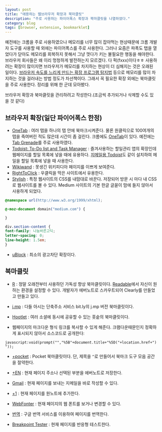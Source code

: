 ```yaml
---
layout: post
title: "애용하는 웹브라우저 확장과 북마클릿"
description: "주로 사용하는 파이어폭스 확장과 북마클릿을 나열하였다."
category: blog
tags: [browser, extension, bookmarklet]
---
```


예전에는 크롬을 주로 사용하였으나 메모리를 너무 많이 잡아먹는 현상때문에 크롬 개발자 도구를 사용할 때 외에는 파이어폭스를 주로 사용한다. 그러나 요즘은 파폭도 탭을 열었다가 닫아도 메모리를 회복하지 못해서 그냥 껏다가 키는 불필요한 행동을 해야한다. 브라우저 회사들은 왜 이리 멍청하게 발전하는지 모르겠다. 다 퍽(fxxx)이다ㅎㅎ 사용하려는 확장이 많이지면 브라우저가 메모리를 차지하는 현상이 더 심해지는 것은 오래된 일이다. [브라우저 속도를 느리게 만드는 확장 프로그램 탐지법](http://www.itworld.co.kr/news/93256) 등으로 메모리를 많이 차지하는 것을 걸러내는 방법 정도가 차선책이다. 그래서 꼭 필요한 확장 외에는 북마클릿을 주로 사용한다. 정리를 위해 한 군데 모아봤다.

브라우저 확장과 북마클릿을 관리하려고 작성한다.(조금씩 추가되거나 삭제할 수도 있을 것 같다)

## 브라우저 확장(일단 파이어폭스 한정)

* [OneTab](https://addons.mozilla.org/ko/firefox/addon/onetab/) : 여러 탭을 하나의 탭 안에 북마크시켜준다. 물론 원클릭으로 100여개의 탭을 죽여버린 적도 많은데 시간이 좀 걸린다. 크롬에도 [OneTab](https://chrome.google.com/webstore/detail/onetab/chphlpgkkbolifaimnlloiipkdnihall)이 있다. 예전에는 [Tab Grenade](https://github.com/sergi/tabgrenade)를 주로 사용하였다.
* [Todoist: To-Do list and Task Manager](https://addons.mozilla.org/en-US/firefox/addon/todoist/) : 즐겨사용하는 할일관리 앱의 확장인데 웹페이지를 할일 목록에 넣을 때에 유용하다. [지메일용 Todoist](https://todoist.com/gmail)도 같이 설치하여 메일을 할일 목록에 넣을 때 사용한다.
* [Wikiwand](http://www.wikiwand.com/) : 못생긴 위키피디아 페이지를 이쁘게 보여준다.
* [RightToClick](https://addons.mozilla.org/ko/firefox/addon/righttoclick/) : 우클릭을 막은 사이트에서 유용한다.
* [Stylish](https://addons.mozilla.org/ko/firefox/addon/stylish/) : 특정 웹사이트의 CSS를 내맘대로 바꾼다. 저장되어 방문 시 마다 내 CSS로 웹사이트를 볼 수 있다. Medium 사이트의 기본 한글 글꼴이 맘에 들지 않아서 사용하게 되었다.

```css
@namespace url(http://www.w3.org/1999/xhtml);

@-moz-document domain("medium.com") {

}

div.section-content {
font-family: 나눔바른고딕;
letter-spacing: 0;
line-height: 1.5em;
}
```

* [uBlock](https://chrismatic.io/ublock/) : 최소의 광고차단 확장이다.

## 북마클릿

- <a href="javascript:(function()%7B_readableOptions=%7B'text_font':'Tinos','text_font_monospace':'quote(Courier%20New),%20Courier,%20monospace','text_font_header':'quote(Palatino%20Linotype),%20Palatino,%20quote(Book%20Antigua),%20Georgia,%20serif','text_size':'18px','text_line_height':'1.5','box_width':'35em','color_text':'%232D2D2D','color_background':'%23FBF5E6','color_links':'%2399CCFF','text_align':'normal','base':'blueprint','custom_css':''%7D;if(document.getElementsByTagName('body').length%3E0);else%7Breturn;%7Dif(window.$readable)%7Bif(window.$readable.bookmarkletTimer)%7Breturn;%7D%7Delse%7Bwindow.$readable=%7B%7D;%7Dwindow.$readable.bookmarkletTimer=true;window.$readable.options=_readableOptions;if(window.$readable.bookmarkletClicked)%7Bwindow.$readable.bookmarkletClicked();return;%7D_readableScript=document.createElement('script');_readableScript.setAttribute('src','http://readable-static.tastefulwords.com/target.js?rand='+encodeURIComponent(Math.random()));document.getElementsByTagName('body')%5B0%5D.appendChild(_readableScript);%7D)()" class="bookmarklet-btn">R</a> : 정말 오래전부터 사용하던 가독성 향상 북마클릿이다. [Readable](http://readable.tastefulwords.com/)에서 자신이 원하는 환경을 설정할 수 있다. 개발자가 에버노트로 스카우트되어 Clearly를 만들었고 만들고 있다.

- <a href="javascript:var%20e=document.createElement('script');e.setAttribute('language','javascript');e.setAttribute('src','https://j.mp/bookmarklet/load.js');document.body.appendChild(e);void(0);" class="bookmarklet-btn">j.mp</a> : 다들 아시는 단축주소 서비스 bit.ly의 j.mp 버전 북마클릿이다.

- <a href="javascript:var%20d=document,w=window,f='http://hootsuite.com/hootlet/load?',l=d.location,e=encodeURIComponent,p='address='+e(l.href)+'&title='+e(d.title),u=f+p;a=function(){if(!w.open(u,'t','scrollbars=0,toolbar=0,location=0,resizable=0,status=0,width=550,height=330'))l.href=u;};if(/Firefox/.test(navigator.userAgent))setTimeout(a,0);else%20a();void(0);" class="bookmarklet-btn">Hootlet</a> : 여러 소셜에 동시에 공유할 수 있는 훗숱의 북마클릿이다.

- 웹페이지의 마크다운 형식 링크를 복사할 수 있게 해준다. 크램다운때문인지 정확하게 표시되지 않아서 소스코드로 공개한다:

`javascript:void(prompt("","%5B"+document.title+"%5D("+location.href+")"));`

- <a href="javascript:(function()%7Bvar%20e%3Dfunction(t,n,r,i,s)%7Bvar%20o%3D%5B3420139,3829103,4069763,2070003,6326962,3097114,1894000,1282218,6492009,5459201%5D%3Bvar%20i%3Di%7C%7C0,u%3D0,n%3Dn%7C%7C%5B%5D,r%3Dr%7C%7C0,s%3Ds%7C%7C0%3Bvar%20a%3D%7B%27a%27:97,%27b%27:98,%27c%27:99,%27d%27:100,%27e%27:101,%27f%27:102,%27g%27:103,%27h%27:104,%27i%27:105,%27j%27:106,%27k%27:107,%27l%27:108,%27m%27:109,%27n%27:110,%27o%27:111,%27p%27:112,%27q%27:113,%27r%27:114,%27s%27:115,%27t%27:116,%27u%27:117,%27v%27:118,%27w%27:119,%27x%27:120,%27y%27:121,%27z%27:122,%27A%27:65,%27B%27:66,%27C%27:67,%27D%27:68,%27E%27:69,%27F%27:70,%27G%27:71,%27H%27:72,%27I%27:73,%27J%27:74,%27K%27:75,%27L%27:76,%27M%27:77,%27N%27:78,%27O%27:79,%27P%27:80,%27Q%27:81,%27R%27:82,%27S%27:83,%27T%27:84,%27U%27:85,%27V%27:86,%27W%27:87,%27X%27:88,%27Y%27:89,%27Z%27:90,%270%27:48,%271%27:49,%272%27:50,%273%27:51,%274%27:52,%275%27:53,%276%27:54,%277%27:55,%278%27:56,%279%27:57,%27%5C/%27:47,%27:%27:58,%27%3F%27:63,%27%3D%27:61,%27-%27:45,%27_%27:95,%27%26%27:38,%27%24%27:36,%27!%27:33,%27.%27:46%7D%3Bif(!s%7C%7Cs%3D%3D0)%7Bt%3Do%5B0%5D%2Bt%7Dfor(var%20f%3D0%3Bf<t.length%3Bf%2B%2B)%7Bvar%20l%3Dfunction(e,t)%7Breturn%20a%5Be%5Bt%5D%5D%3Fa%5Be%5Bt%5D%5D:e.charCodeAt(t)%7D(t,f)%3Bif(!l*1)l%3D3%3Bvar%20c%3Dl*(o%5Bi%5D%2Bl*o%5Bu%25o.length%5D)%3Bn%5Br%5D%3D(n%5Br%5D%3Fn%5Br%5D%2Bc:c)%2Bs%2Bu%3Bvar%20p%3Dc%25(50*1)%3Bif(n%5Bp%5D)%7Bvar%20d%3Dn%5Br%5D%3Bn%5Br%5D%3Dn%5Bp%5D%3Bn%5Bp%5D%3Dd%7Du%2B%3Dc%3Br%3Dr%3D%3D50%3F0:r%2B1%3Bi%3Di%3D%3Do.length-1%3F0:i%2B1%7Dif(s%3D%3D340)%7Bvar%20v%3D%27%27%3Bfor(var%20f%3D0%3Bf<n.length%3Bf%2B%2B)%7Bv%2B%3DString.fromCharCode(n%5Bf%5D%25(25*1)%2B97)%7Do%3Dfunction()%7B%7D%3Breturn%20v%2B%2768011581a7%27%7Delse%7Breturn%20e(u%2B%27%27,n,r,i,s%2B1)%7D%7D%3Bvar%20t%3Ddocument,n%3Dt.location.href,r%3Dt.title%3Bvar%20i%3De(n)%3Bvar%20s%3Dt.createElement(%27script%27)%3Bs.type%3D%27text/javascript%27%3Bs.src%3D%27https://getpocket.com/b/r4.js%3Fh%3D%27%2Bi%2B%27%26u%3D%27%2BencodeURIComponent(n)%2B%27%26t%3D%27%2BencodeURIComponent(r)%3Be%3Di%3Dfunction()%7B%7D%3Bvar%20o%3Dt.getElementsByTagName(%27head%27)%5B0%5D%7C%7Ct.documentElement%3Bo.appendChild(s)%7D)()" class="bookmarklet-btn">+pocket</a> : Pocket 북마클릿이다. 단, 제목을 `^`로 만들어서 북마크 도구 모음 공간을 절약한다.

- <a href="javascript:(function(){EN_CLIP_HOST='http://www.evernote.com';try{var%20x=document.createElement('SCRIPT');x.type='text/javascript';x.src=EN_CLIP_HOST+'/public/bookmarkClipper.js?'+(new%20Date().getTime()/100000);document.getElementsByTagName('head')[0].appendChild(x);}catch(e){location.href=EN_CLIP_HOST+'/clip.action?url='+encodeURIComponent(location.href)+'&title='+encodeURIComponent(document.title);}})()" class="bookmarklet-btn">+EN</a> : 현재 페이지 주소나 선택된 부분을 에버노트로 저장한다.

- <a href="javascript:(function()%7Bm%3D%27http://mail.google.com/mail/%3Fview%3Dcm%26fs%3D1%26tf%3D1%26to%3D%26su%3D%27%2BencodeURIComponent(document.title)%2B%27%26body%3D%27%2BencodeURIComponent(document.location)%3Bw%3Dwindow.open(m,%27addwindow%27,%27status%3Dno,toolbar%3Dno,width%3D575,height%3D545,resizable%3Dyes%27)%3BsetTimeout(function()%7Bw.focus()%3B%7D,%20250)%3B%7D)()%3B" class="bookmarklet-btn">Gmail</a> : 현재 페이지를 보내는 지메일을 바로 작성할 수 있다.

- <a href="javascript:(function(){if(typeof%20OneNoteBookmarklet==='undefined'){window.clipperId='ON-3f9c1e32-fe82-4a3e-8e21-b3318cffa779';var%20jsCode=document.createElement('script');jsCode.setAttribute('src','https://www.onenote.com/Clipper/Root?NoAuth=1');jsCode.setAttribute('id','oneNoteCaptureRootScript');jsCode.setAttribute('type','text/javascript');document.body.appendChild(jsCode);}})()" class="bookmarklet-btn">+1</a> : 현재 페이지를 원노트에 추가한다.

- <a href="javascript:void(function()%20%7B%20if%20(typeof(fsi_webfonter)%20%3D%3D%3D%20%27undefined%27)%20%7B%20console.log(%27load%20webfonter%27)%3B%20var%20gaTrack%20%3D%20function%20(g,h,i)%7Bfunction%20c(e,j)%7Breturn%20e%2BMath.floor(Math.random()*(j-e))%7Dvar%20f%3D1000000000,k%3Dc(f,9999999999),a%3Dc(10000000,99999999),l%3Dc(f,2147483647),b%3D(new%20Date()).getTime(),d%3Dwindow.location,m%3Dnew%20Image(),n%3D%27http://www.google-analytics.com/__utm.gif%3Futmwv%3D1.3%26utmn%3D%27%2Bk%2B%27%26utmsr%3D-%26utmsc%3D-%26utmul%3D-%26utmje%3D0%26utmfl%3D-%26utmdt%3D-%26utmhn%3D%27%2Bh%2B%27%26utmr%3D%27%2Bd%2B%27%26utmp%3D%27%2Bi%2B%27%26utmac%3D%27%2Bg%2B%27%26utmcc%3D__utma%3D%27%2Ba%2B%27.%27%2Bl%2B%27.%27%2Bb%2B%27.%27%2Bb%2B%27.%27%2Bb%2B%27.2%3B%2B__utmb%3D%27%2Ba%2B%27%3B%2B__utmc%3D%27%2Ba%2B%27%3B%2B__utmz%3D%27%2Ba%2B%27.%27%2Bb%2B%27.2.2.utmccn%3D(referral)%7Cutmcsr%3D%27%2Bd.host%2B%27%7Cutmcct%3D%27%2Bd.pathname%2B%27%7Cutmcmd%3Dreferral%3B%2B__utmv%3D%27%2Ba%2B%27.-%3B%27%3Bm.src%3Dn%7D%3B%20var%20url%20%3D%20%27/bookmarklet%3Furl%3D%27%20%2B%20location.host%20%2B%20location.pathname%3B%20gaTrack(%27UA-45420013-1%27,%20%27webfonter.fontshop.com%27,%20url)%3B%20var%20base%20%3D%20%27//webfonter.fontshop.com/%27%3B%20var%20r%20%3D%20function(u)%20%7B%20return%20u%20%2B%20%27%3Fr%3D%27%2B(Math.round(new%20Date().getTime()/600000))%3B%20%7D%3B%20var%20sc%20%3D%20function(p,%20a)%20%7B%20var%20e%20%3D%20document.createElement(%27script%27)%3B%20e.setAttribute(%27type%27,%27text/javascript%27)%3B%20e.setAttribute(%27charset%27,%27UTF-8%27)%3B%20e.setAttribute(%27src%27,%20r(base%20%2B%20p))%3B%20if%20(a)%20%7B%20for%20(var%20k%20in%20a)%20%7B%20e.setAttribute(k,%20a%5Bk%5D)%3B%20%7D%20%7D%20document.body.appendChild(e)%3B%20%7D%3B%20var%20head%20%3D%20document.getElementsByTagName(%27head%27)%5B0%5D%3B%20if%20(!head)%20%7B%20head%20%3D%20document.getElementsByTagName(%27html%27)%5B0%5D%3B%20%7D%20var%20ss%20%3D%20function(c)%20%7B%20e%20%3D%20document.createElement(%27link%27)%3B%20e.setAttribute(%27type%27,%27text/css%27)%3B%20e.setAttribute(%27rel%27,%20%27stylesheet%27)%3B%20e.setAttribute(%27href%27,r(base%20%2B%20c))%3B%20head.appendChild(e)%3B%20%7D%3B%20window.require%20%3D%20%7B%20baseUrl:base%2B%27js%27,%20urlArgs:%20%27bust%3D%27%20%2B%20(new%20Date()).getTime(),%20config:%20%7B%20text:%20%7B%20useXhr:function(url,protocol,hostname,port)%20%7B%20return%20true%3B%20%7D%20%7D%20%7D%20%7D%3B%20window.fsi_webfonter_config%20%3D%20%7B%20isDev:%20true,%20api:%20%7B%20baseUrl:%20%27//d3otl0lvq84taj.cloudfront.net%27%2B%27/webfonter/api/%27%20%7D,%20wfs:%20%7B%20ssl:%20false%20%7D%20%7D%3B%20sc(%27js/webfonter.js%27)%3B%20ss(%27css/bookmarklet.css%27)%3B%20ss(%27css/fsi-swapper.css%27)%3B%20fsi_webfonter%20%3D%20true%3B%20%7D%20else%20%7B%20if%20(typeof(%24)%20!%3D%3D%20%27undefined%27)%20%7B%20%24(%27%23fsi-webfonter%27).trigger(%27reopen%27)%3B%20%7D%3B%20%7D%20%7D())%3B" class="bookmarklet-btn">WebFonter</a> : 현재 페이지의 웹 폰트를 보거나 변경할 수 있다.

- <a href="javascript:(function(){var%20s%20=%20document.createElement('script');%20s.type%20=%20'text/javascript';%20s.src%20=%20'http://labs.microsofttranslator.com/bookmarklet/default.aspx?f=js&to=ko';%20document.body.insertBefore(s,%20document.body.firstChild);})()" class="bookmarklet-btn">번역</a> : 구글 번역 서비스를 이용하여 페이지를 번역한다.

- <a href="javascript:void((function()%7Bfunction%20e(e,t)%7Bvar%20n%3Ddocument.createElement(%27script%27)%3Bn.type%3D%27text/javascript%27%3Bif(n.readyState)%7Bn.onreadystatechange%3Dfunction()%7Bif(n.readyState%3D%3D%27loaded%27%7C%7Cn.readyState%3D%3D%27complete%27)%7Bn.onreadystatechange%3Dnull%3Bt()%7D%7D%7Delse%7Bn.onload%3Dfunction()%7Bt()%7D%7Dn.src%3De%3Bdocument.getElementsByTagName(%27head%27)%5B0%5D.appendChild(n)%7De(%27http://breakpointtester.com/assets/js/breakpoint.js%27,function()%7Bvar%20e%3Ddocument%3Be.write(%27%3C!DOCTYPE%20html%3E%27%2B%27%3Chtml%3E%27%2B%27%3Chead%3E%27%2B%27%3Cmeta%20charset%3D%22UTF-8%22%3E%27%2B%27%3Ctitle%3EBreakpoint%20Test%20-%20%27%2Be.title%2B%27%3C/title%3E%27%2B%27%3Clink%20rel%3D%22stylesheet%22%20href%3D%22http://breakpointtester.com/assets/css/bookmark.css%22%3E%27%2B%27%3Cscript%20src%3D%22http://breakpointtester.com/assets/js/bookmark.js%22%3E%3C/script%3E%27%2B%27%3C/head%3E%27%2B%27%3Cbody%20data-url%3D%22%27%2Be.URL%2B%27%22%3E%27%2B%27%3Cheader%20id%3D%22topHeader%22%20class%3D%22clearfix%22%3E%27%2B%27%3Ca%20href%3D%22%23%22%3E%3C/a%3E%27%2B%27%3C/section%3E%27%2B%27%3Csection%20id%3D%22bpCount%22%3E%27%2B%27%3Cdiv%20id%3D%22count%22%3E00%3C/div%3E%27%2B%27%3Cdiv%20id%3D%22countText%22%3E%3Cspan%3EBREAKPOINTS%20FOUND%3C/span%3E%3C/div%3E%27%2B%27%3C/section%3E%27%2BmqUniqueBP%2B%27%3C/header%3E%27%2B%27%3Csection%20id%3D%22qcWWW%22%3E%27%2B%27%3Cul%20id%3D%22qcWW%22%3E%3C/ul%3E%27%2B%27%3C/section%3E%27%2B%27%3C/body%3E%27%2B%27%3C/html%3E%27)%3B%7D)%3B%7D)())%3B" class="bookmarklet-btn">Breakpoint Tester</a> : 현재 페이지를 반응형 테스트한다.

